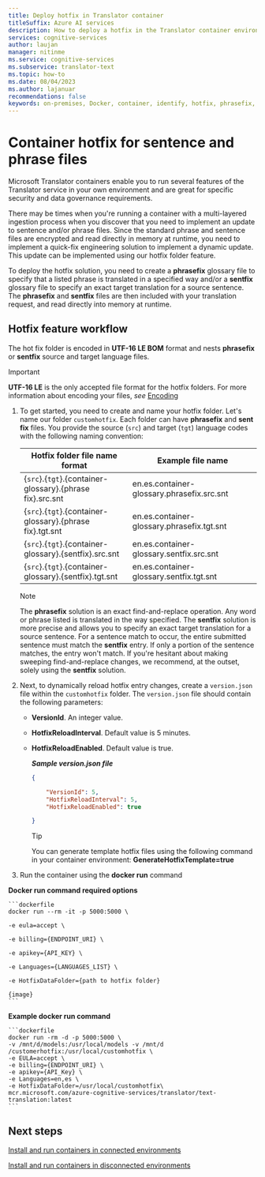 ```yaml
---
title: Deploy hotfix in Translator container
titleSuffix: Azure AI services
description: How to deploy a hotfix in the Translator container environment.
services: cognitive-services
author: laujan
manager: nitinme
ms.service: cognitive-services
ms.subservice: translator-text
ms.topic: how-to
ms.date: 08/04/2023
ms.author: lajanuar
recommendations: false
keywords: on-premises, Docker, container, identify, hotfix, phrasefix, sentfix, format
---
```


<!-- markdownlint-disable MD036 -->
<!-- markdownlint-disable MD046 -->

# Container hotfix for sentence and phrase files

Microsoft Translator containers enable you to run several features of the Translator service in your own environment and are great for specific security and data governance requirements.

There may be times when you're running a container with a multi-layered ingestion process when you discover that you need to implement an update to sentence and/or phrase files. Since the standard phrase and sentence files are encrypted and read directly in memory at runtime, you need to implement a quick-fix engineering solution to implement a dynamic update. This update can be implemented using our hotfix folder feature.

To deploy the hotfix solution, you need to create a **phrase&#8203;fix** glossary file to specify that a listed phrase is translated in a specified way and/or a **sent&#8203;fix** glossary file to specify an exact target translation for a source sentence. The **phrase&#8203;fix** and **sent&#8203;fix** files are then included with your translation request, and read directly into memory at runtime.

## Hotfix feature workflow

The hot fix folder is encoded in **UTF-16 LE BOM** format and nests **phrase&#8203;fix** or **sent&#8203;fix** source and target language files.

  > [!IMPORTANT]
  > **UTF-16 LE** is the only accepted file format for the hotfix folders. For more information about encoding your files, *see* [Encoding](/powershell/module/microsoft.powershell.management/set-content?view=powershell-7.2#-encoding)

1. To get started, you need to create and name your hotfix folder. Let's name our folder `customhotfix`. Each folder can have **phrase&#8203;fix** and **sent&#8203;fix** files. You provide the source (`src`) and target (`tgt`) language codes with the following naming convention:

    |Hotfix folder file name format|Example file name |
    |-----|-----|
    |{`src`}.{`tgt`}.{container-glossary}.{phrase&#8203;fix}.src.snt|en.es.container-glossary.phrasefix.src.snt|
    |{`src`}.{`tgt`}.{container-glossary}.{phrase&#8203;fix}.tgt.snt|en.es.container-glossary.phrasefix.tgt.snt|
    |{`src`}.{`tgt`}.{container-glossary}.{sent&#8203;fix}.src.snt|en.es.container-glossary.sentfix.src.snt|
    |{`src`}.{`tgt`}.{container-glossary}.{sent&#8203;fix}.tgt.snt|en.es.container-glossary.sentfix.tgt.snt|

   > [!NOTE]
   > The **phrase&#8203;fix** solution is an exact find-and-replace operation. Any word or phrase listed is translated in the way specified.
   > The **sent&#8203;fix** solution is more precise and allows you to specify an exact target translation for a source sentence. For a sentence match to occur, the entire submitted sentence must match the **sent&#8203;fix** entry. If only a portion of the sentence matches, the entry won't match.
   > If you're hesitant about making sweeping find-and-replace changes, we recommend, at the outset, solely using the **sent&#8203;fix** solution.

1. Next, to dynamically reload hotfix entry changes, create a `version.json` file within the `customhotfix` folder. The `version.json` file should contain the following parameters:

    * **VersionId**. An integer value.
    * **HotfixReloadInterval**. Default value is 5 minutes.
    * **HotfixReloadEnabled**. Default value is true.

      ***Sample version.json file***

        ```json
        {

            "VersionId": 5,
            "HotfixReloadInterval": 5,
            "HotfixReloadEnabled": true

        }
        ```

      > [!TIP]
      > You can generate template hotfix files using the following command in your container environment:
      > **GenerateHotfixTemplate=true**

1. Run the container using the **docker run** command

  **Docker run command required options**

    ```dockerfile
    docker run --rm -it -p 5000:5000 \

    -e eula=accept \

    -e billing={ENDPOINT_URI} \

    -e apikey={API_KEY} \

    -e Languages={LANGUAGES_LIST} \

    -e HotfixDataFolder={path to hotfix folder}

    {image}
    ```

  **Example docker run command**

    ```dockerfile
    docker run -rm -d -p 5000:5000 \
    -v /mnt/d/models:/usr/local/models -v /mnt/d /customerhotfix:/usr/local/customhotfix \
    -e EULA=accept \
    -e billing={ENDPOINT_URI} \
    -e apikey={API_Key} \
    -e Languages=en,es \
    -e HotfixDataFolder=/usr/local/customhotfix\
    mcr.microsoft.com/azure-cognitive-services/translator/text-translation:latest
    ```

## Next steps

[Install and run containers in connected environments](translator-how-to-install-container.md)

[Install and run containers in disconnected environments](translator-disconnected-containers.md)
